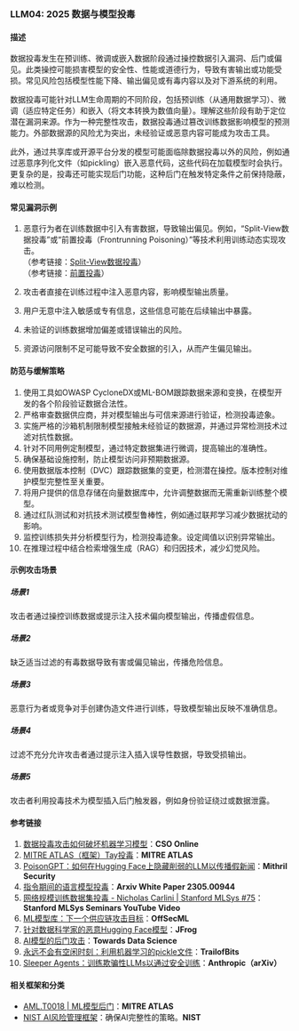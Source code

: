 ### LLM04: 2025 数据与模型投毒

#### 描述

数据投毒发生在预训练、微调或嵌入数据阶段通过操控数据引入漏洞、后门或偏见。此类操控可能损害模型的安全性、性能或道德行为，导致有害输出或功能受损。常见风险包括模型性能下降、输出偏见或有毒内容以及对下游系统的利用。

数据投毒可能针对LLM生命周期的不同阶段，包括预训练（从通用数据学习）、微调（适应特定任务）和嵌入（将文本转换为数值向量）。理解这些阶段有助于定位潜在漏洞来源。作为一种完整性攻击，数据投毒通过篡改训练数据影响模型的预测能力。外部数据源的风险尤为突出，未经验证或恶意内容可能成为攻击工具。

此外，通过共享库或开源平台分发的模型可能面临除数据投毒以外的风险，例如通过恶意序列化文件（如pickling）嵌入恶意代码，这些代码在加载模型时会执行。更复杂的是，投毒还可能实现后门功能，这种后门在触发特定条件之前保持隐蔽，难以检测。

#### 常见漏洞示例

1. 恶意行为者在训练数据中引入有害数据，导致输出偏见。例如，“Split-View数据投毒”或“前置投毒（Frontrunning Poisoning）”等技术利用训练动态实现攻击。  
   （参考链接：[Split-View数据投毒](https://github.com/GangGreenTemperTatum/speaking/blob/main/dc604/hacker-summer-camp-23/Ads%20_%20Poisoning%20Web%20Training%20Datasets%20_%20Flow%20Diagram%20-%20Exploit%201%20Split-View%20Data%20Poisoning.jpeg)）  
   （参考链接：[前置投毒](https://github.com/GangGreenTemperTatum/speaking/blob/main/dc604/hacker-summer-camp-23/Ads%20_%20Poisoning%20Web%20Training%20Datasets%20_%20Flow%20Diagram%20-%20Exploit%202%20Frontrunning%20Data%20Poisoning.jpeg)）  

2. 攻击者直接在训练过程中注入恶意内容，影响模型输出质量。  
3. 用户无意中注入敏感或专有信息，这些信息可能在后续输出中暴露。  
4. 未验证的训练数据增加偏差或错误输出的风险。  
5. 资源访问限制不足可能导致不安全数据的引入，从而产生偏见输出。

#### 防范与缓解策略

1. 使用工具如OWASP CycloneDX或ML-BOM跟踪数据来源和变换，在模型开发的各个阶段验证数据合法性。  
2. 严格审查数据供应商，并对模型输出与可信来源进行验证，检测投毒迹象。  
3. 实施严格的沙箱机制限制模型接触未经验证的数据源，并通过异常检测技术过滤对抗性数据。  
4. 针对不同用例定制模型，通过特定数据集进行微调，提高输出的准确性。  
5. 确保基础设施控制，防止模型访问非预期数据源。  
6. 使用数据版本控制（DVC）跟踪数据集的变更，检测潜在操控。版本控制对维护模型完整性至关重要。  
7. 将用户提供的信息存储在向量数据库中，允许调整数据而无需重新训练整个模型。  
8. 通过红队测试和对抗技术测试模型鲁棒性，例如通过联邦学习减少数据扰动的影响。  
9. 监控训练损失并分析模型行为，检测投毒迹象。设定阈值以识别异常输出。  
10. 在推理过程中结合检索增强生成（RAG）和归因技术，减少幻觉风险。

#### 示例攻击场景

##### 场景1  
攻击者通过操控训练数据或提示注入技术偏向模型输出，传播虚假信息。  

##### 场景2  
缺乏适当过滤的有毒数据导致有害或偏见输出，传播危险信息。  

##### 场景3  
恶意行为者或竞争对手创建伪造文件进行训练，导致模型输出反映不准确信息。  

##### 场景4  
过滤不充分允许攻击者通过提示注入插入误导性数据，导致受损输出。  

##### 场景5  
攻击者利用投毒技术为模型插入后门触发器，例如身份验证绕过或数据泄露。  

#### 参考链接

1. [数据投毒攻击如何破坏机器学习模型](https://www.csoonline.com/article/3613932/how-data-poisoning-attacks-corrupt-machine-learning-models.html)：**CSO Online**  
2. [MITRE ATLAS（框架）Tay投毒](https://atlas.mitre.org/studies/AML.CS0009/)：**MITRE ATLAS**  
3. [PoisonGPT：如何在Hugging Face上隐藏削弱的LLM以传播假新闻](https://blog.mithrilsecurity.io/poisongpt-how-we-hid-a-lobotomized-llm-on-hugging-face-to-spread-fake-news/)：**Mithril Security**  
4. [指令期间的语言模型投毒](https://arxiv.org/abs/2305.00944)：**Arxiv White Paper 2305.00944**  
5. [网络规模训练数据集投毒 - Nicholas Carlini | Stanford MLSys #75](https://www.youtube.com/watch?v=h9jf1ikcGyk)：**Stanford MLSys Seminars YouTube Video**  
6. [ML模型库：下一个供应链攻击目标](https://www.darkreading.com/cloud-security/ml-model-repositories-next-big-supply-chain-attack-target)：**OffSecML**  
7. [针对数据科学家的恶意Hugging Face模型](https://jfrog.com/blog/data-scientists-targeted-by-malicious-hugging-face-ml-models-with-silent-backdoor/)：**JFrog**  
8. [AI模型的后门攻击](https://towardsdatascience.com/backdoor-attacks-on-language-models-can-we-trust-our-models-weights-73108f9dcb1f)：**Towards Data Science**  
9. [永远不会有空闲时刻：利用机器学习的pickle文件](https://blog.trailofbits.com/2021/03/15/never-a-dill-moment-exploiting-machine-learning-pickle-files/)：**TrailofBits**  
10. [Sleeper Agents：训练欺骗性LLMs以通过安全训练](https://www.anthropic.com/news/sleeper-agents-training-deceptive-llms-that-persist-through-safety-training)：**Anthropic（arXiv）**  

#### 相关框架和分类

- [AML.T0018 | ML模型后门](https://atlas.mitre.org/techniques/AML.T0018)：**MITRE ATLAS**  
- [NIST AI风险管理框架](https://www.nist.gov/itl/ai-risk-management-framework)：确保AI完整性的策略。**NIST**
